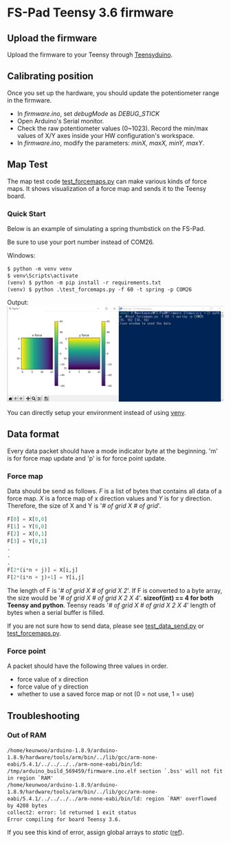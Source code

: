 # FS-Pad Teensy 3.6 firmware

## Upload the firmware
Upload the firmware to your Teensy through [Teensyduino](https://www.pjrc.com/teensy/td_download.html).

## Calibrating position
Once you set up the hardware, you should update the potentiometer range in the firmware.
- In *firmware.ino*, set *debugMode* as *DEBUG_STICK*
- Open Arduino's Serial monitor.
- Check the raw potentiometer values (0~1023). Record the min/max values of X/Y axes inside your HW configuration's workspace.
- In *firmware.ino*, modify the parameters: *minX, maxX, minY, maxY*.

## Map Test

The map test code [test_forcemaps.py](test_forcemaps.py) can make various kinds of force maps. It shows visualization of a force map and sends it to the Teensy board.

### Quick Start
Below is an example of simulating a spring thumbstick on the FS-Pad.

Be sure to use your port number instead of COM26.

Windows:
```console
$ python -m venv venv
$ venv\Scripts\activate
(venv) $ python -m pip install -r requirements.txt
(venv) $ python .\test_forcemaps.py -f 60 -t spring -p COM26
```
Output:
![](/images/test_example.jpg)

You can directly setup your environment instead of using [venv](https://docs.python.org/3/tutorial/venv.html).

## Data format
Every data packet should have a mode indicator byte at the beginning. 'm' is for force map update and 'p' is for force point update.

### Force map
Data should be send as follows. *F* is a list of bytes that contains all data of a force map. *X* is a force map of x direction values and *Y* is for y direction.
Therefore, the size of X and Y is '*# of grid X # of grid*'.
```python
F[0] = X[0,0]
F[1] = Y[0,0]
F[2] = X[0,1]
F[3] = Y[0,1]
.
.
.
F[2*(i*n + j)] = X[i,j]
F[2*(i*n + j)+1] = Y[i,j]
```
The length of F is '*# of grid X # of grid X 2*'. If F is converted to a byte array, the size would be '*# of grid X # of grid X 2 X 4*'. **sizeof(int) == 4 for both Teensy and python**. Teensy reads '*# of grid X # of grid X 2 X 4*' length of bytes when a serial buffer is filled.

If you are not sure how to send data, please see [test_data_send.py](test_data_send.py) or [test_forcemaps.py](test_forcemaps.py).

### Force point
A packet should have the following three values in order.
- force value of x direction
- force value of y direction
- whether to use a saved force map or not (0 = not use, 1 = use)

## Troubleshooting
### Out of RAM
```shell
/home/keunwoo/arduino-1.8.9/arduino-1.8.9/hardware/tools/arm/bin/../lib/gcc/arm-none-eabi/5.4.1/../../../../arm-none-eabi/bin/ld: /tmp/arduino_build_569459/firmware.ino.elf section `.bss' will not fit in region `RAM'
/home/keunwoo/arduino-1.8.9/arduino-1.8.9/hardware/tools/arm/bin/../lib/gcc/arm-none-eabi/5.4.1/../../../../arm-none-eabi/bin/ld: region `RAM' overflowed by 4208 bytes
collect2: error: ld returned 1 exit status
Error compiling for board Teensy 3.6.
```
If you see this kind of error, assign global arrays to *static* ([ref](https://forum.pjrc.com/archive/index.php/t-24449.html)).
